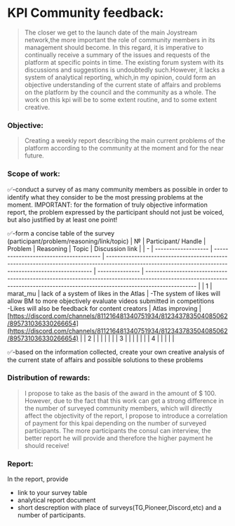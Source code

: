 # KPI Community feedback:
> The closer we get to the launch date of the main Joystream network,the more important the role of community members in its management should become. 
In this regard, it is imperative to continually receive a summary of the issues and requests of the platform at specific points in time. 
The existing forum system with its discussions and suggestions is undoubtedly such.However, it lacks a system of analytical reporting,
which,in my opinion, could form an objective understanding of the current state of affairs and problems on the platform by the council
and the community as a whole. 
The work on this kpi will be to some extent routine, and to some extent creative.
### Objective:
> Creating a weekly report describing the main current problems of the platform according to the community at the moment and for the near future.  
### Scope of work:
:white_check_mark:-conduct a survey of as many community members as possible in order to identify what they consider to be the most pressing problems at the moment.
IMPORTANT: for the formation of truly objective information report, the problem expressed by the participant should not just be voiced, 
but also justified by at least one point!

:white_check_mark:-form a concise table of the survey (participant/problem/reasoning/link/topic)
| № | Participant/ Handle | Problem                                | Reasoning                                                                                                                                               | Topic           | Discussion link                                                                                                                                                                |
| - | ------------------- | -------------------------------------- | ------------------------------------------------------------------------------------------------------------------------------------------------------- | --------------- | ------------------------------------------------------------------------------------------------------------------------------------------------------------------------------ |
| 1 | marat\_mu           | lack of a system of likes in the Atlas | \-The system of likes will allow BM to more objectively evaluate videos submitted in competitions<br>\-Likes will also be feedback for content creators | Atlas improving | [https://discord.com/channels/811216481340751934/812343783504085062/895731036330266654](https://discord.com/channels/811216481340751934/812343783504085062/895731036330266654) |
| 2 |                     |                                        |                                                                                                                                                         |                 |                                                                                                                                                                                |
| 3 |                     |                                        |                                                                                                                                                         |                 |                                                                                                                                                                                |
| 4 |                     |                                        |                                                                                                                                                         |                 |


:white_check_mark:-based on the information collected, create your own creative analysis of the current state of affairs and possible solutions to these problems

### Distribution of rewards:
> I propose to take as the basis of the award in the amount of $ 100. 
However, due to the fact that this work can get a strong difference in the number of surveyed community members, 
which will directly affect the objectivity of the report, I propose to introduce a correlation of payment for this kpai depending on the number of surveyed participants.
The more participants the consul can interview, the better report he will provide and therefore the higher payment he should receive!
### Report:
In the report, provide 
- link to your survey table
- analytical report document
- short descreption with place of surveys(TG,Pioneer,Discord,etc) and a number of participants.

